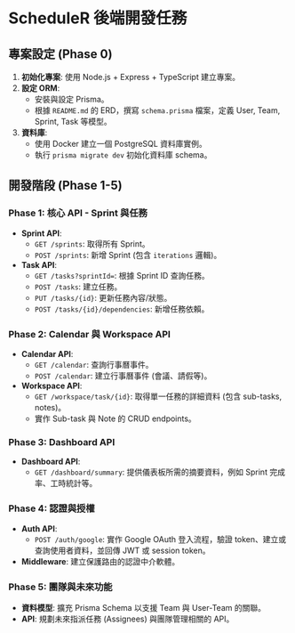 # ScheduleR 後端開發任務

## 專案設定 (Phase 0)

1.  **初始化專案**: 使用 Node.js + Express + TypeScript 建立專案。
2.  **設定 ORM**:
    *   安裝與設定 Prisma。
    *   根據 `README.md` 的 ERD，撰寫 `schema.prisma` 檔案，定義 User, Team, Sprint, Task 等模型。
3.  **資料庫**:
    *   使用 Docker 建立一個 PostgreSQL 資料庫實例。
    *   執行 `prisma migrate dev` 初始化資料庫 schema。

## 開發階段 (Phase 1-5)

### Phase 1: 核心 API - Sprint 與任務
*   **Sprint API**:
    *   `GET /sprints`: 取得所有 Sprint。
    *   `POST /sprints`: 新增 Sprint (包含 `iterations` 邏輯)。
*   **Task API**:
    *   `GET /tasks?sprintId=`: 根據 Sprint ID 查詢任務。
    *   `POST /tasks`: 建立任務。
    *   `PUT /tasks/{id}`: 更新任務內容/狀態。
    *   `POST /tasks/{id}/dependencies`: 新增任務依賴。

### Phase 2: Calendar 與 Workspace API
*   **Calendar API**:
    *   `GET /calendar`: 查詢行事曆事件。
    *   `POST /calendar`: 建立行事曆事件 (會議、請假等)。
*   **Workspace API**:
    *   `GET /workspace/task/{id}`: 取得單一任務的詳細資料 (包含 sub-tasks, notes)。
    *   實作 Sub-task 與 Note 的 CRUD endpoints。

### Phase 3: Dashboard API
*   **Dashboard API**:
    *   `GET /dashboard/summary`: 提供儀表板所需的摘要資料，例如 Sprint 完成率、工時統計等。

### Phase 4: 認證與授權
*   **Auth API**:
    *   `POST /auth/google`: 實作 Google OAuth 登入流程，驗證 token、建立或查詢使用者資料，並回傳 JWT 或 session token。
*   **Middleware**: 建立保護路由的認證中介軟體。

### Phase 5: 團隊與未來功能
*   **資料模型**: 擴充 Prisma Schema 以支援 Team 與 User-Team 的關聯。
*   **API**: 規劃未來指派任務 (Assignees) 與團隊管理相關的 API。
